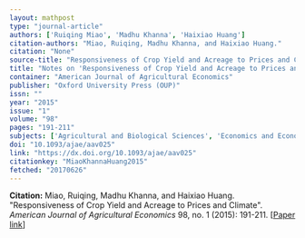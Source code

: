 ```yaml
---
layout: mathpost
type: "journal-article"
authors: ['Ruiqing Miao', 'Madhu Khanna', 'Haixiao Huang']
citation-authors: "Miao, Ruiqing, Madhu Khanna, and Haixiao Huang."
citation: "None"
source-title: "Responsiveness of Crop Yield and Acreage to Prices and Climate"
title: "Notes on 'Responsiveness of Crop Yield and Acreage to Prices and Climate', by Ruiqing Miao, Madhu Khanna, and Haixiao Huang"
container: "American Journal of Agricultural Economics"
publisher: "Oxford University Press (OUP)"
issn: ""
year: "2015"
issue: "1"
volume: "98"
pages: "191-211"
subjects: ['Agricultural and Biological Sciences', 'Economics and Econometrics']
doi: "10.1093/ajae/aav025"
link: "https://dx.doi.org/10.1093/ajae/aav025"
citationkey: "MiaoKhannaHuang2015"
fetched: "20170626"
---
```


**Citation:** Miao, Ruiqing, Madhu Khanna, and Haixiao Huang. "Responsiveness of Crop Yield and Acreage to Prices and Climate". *American Journal of Agricultural Economics* 98, no. 1 (2015): 191-211. [[Paper link](https://dx.doi.org/10.1093/ajae/aav025)]